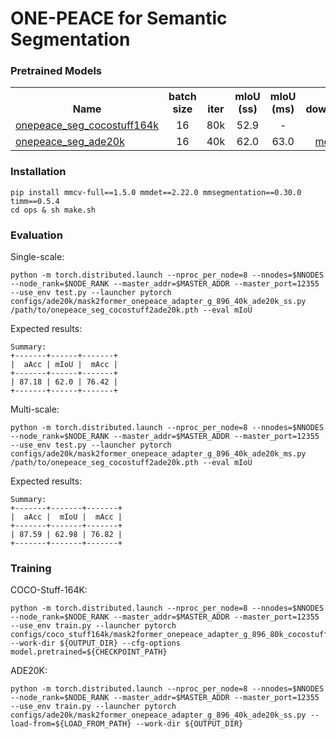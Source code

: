 # ONE-PEACE for Semantic Segmentation

### Pretrained Models
<table><tbody>
<!-- START TABLE -->
<!-- TABLE HEADER -->
<th valign="bottom">Name</th>
<th valign="bottom">batch size</th>
<th valign="bottom">iter</th>
<th valign="bottom">mIoU (ss)</th>
<th valign="bottom">mIoU (ms)</th>
<th valign="bottom">download</th>
<!-- TABLE BODY -->
<tr><td align="left"><a href="configs/coco_stuff164k/mask2former_onepeace_adapter_g_896_80k_cocostuff164k_ss.py">onepeace_seg_cocostuff164k</a></td>
<td align="center">16</td>
<td align="center">80k</td>
<td align="center">52.9</td>
<td align="center">-</td>
<td align="center">-</a></td>
</tr>
 <tr><td align="left"><a href="configs/ade20k/mask2former_onepeace_adapter_g_896_40k_ade20k_ss.py">onepeace_seg_ade20k</a></td>
<td align="center">16</td>
<td align="center">40k</td>
<td align="center">62.0</td>
<td align="center">63.0</td>
<td align="center"><a href="https://one-peace-shanghai.oss-accelerate.aliyuncs.com/one_peace_checkpoints/onepeace_seg_cocostuff2ade20k.pth">model</a></td>
</tr>
</tbody></table>

### Installation
```
pip install mmcv-full==1.5.0 mmdet==2.22.0 mmsegmentation==0.30.0 timm==0.5.4
cd ops & sh make.sh
```

### Evaluation
Single-scale:
```
python -m torch.distributed.launch --nproc_per_node=8 --nnodes=$NNODES --node_rank=$NODE_RANK --master_addr=$MASTER_ADDR --master_port=12355 --use_env test.py --launcher pytorch configs/ade20k/mask2former_onepeace_adapter_g_896_40k_ade20k_ss.py /path/to/onepeace_seg_cocostuff2ade20k.pth --eval mIoU
```
Expected results:
```
Summary:
+-------+------+-------+
|  aAcc | mIoU |  mAcc |
+-------+------+-------+
| 87.18 | 62.0 | 76.42 |
+-------+------+-------+
```

Multi-scale:
```
python -m torch.distributed.launch --nproc_per_node=8 --nnodes=$NNODES --node_rank=$NODE_RANK --master_addr=$MASTER_ADDR --master_port=12355 --use_env test.py --launcher pytorch configs/ade20k/mask2former_onepeace_adapter_g_896_40k_ade20k_ms.py /path/to/onepeace_seg_cocostuff2ade20k.pth --eval mIoU
```
Expected results:
```
Summary:
+-------+-------+-------+
|  aAcc |  mIoU |  mAcc |
+-------+-------+-------+
| 87.59 | 62.98 | 76.82 |
+-------+-------+-------+
```

### Training
COCO-Stuff-164K:
```
python -m torch.distributed.launch --nproc_per_node=8 --nnodes=$NNODES --node_rank=$NODE_RANK --master_addr=$MASTER_ADDR --master_port=12355 --use_env train.py --launcher pytorch configs/coco_stuff164k/mask2former_onepeace_adapter_g_896_80k_cocostuff164k_ss.py --work-dir ${OUTPUT_DIR} --cfg-options model.pretrained=${CHECKPOINT_PATH}
```

ADE20K:
```
python -m torch.distributed.launch --nproc_per_node=8 --nnodes=$NNODES --node_rank=$NODE_RANK --master_addr=$MASTER_ADDR --master_port=12355 --use_env train.py --launcher pytorch configs/ade20k/mask2former_onepeace_adapter_g_896_40k_ade20k_ss.py --load-from=${LOAD_FROM_PATH} --work-dir ${OUTPUT_DIR}
```